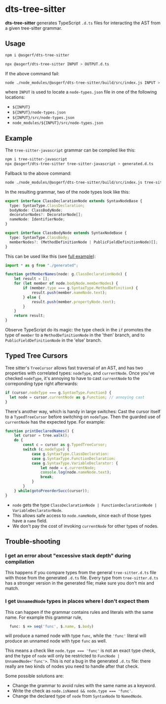 # dts-tree-sitter

**dts-tree-sitter** generates TypeScript `.d.ts` files for interacting the AST from a given tree-sitter grammar.

## Usage

```sh
npm i @asgerf/dts-tree-sitter

npx @asgerf/dts-tree-sitter INPUT > OUTPUT.d.ts
```
If the above command fail:

```sh
node ./node_modules/@asgerf/dts-tree-sitter/build/src/index.js INPUT > OUTPUT.d.ts
```

where `INPUT` is used to locate a `node-types.json` file in one of the following locations:
- `${INPUT}`
- `${INPUT}/node-types.json`
- `${INPUT}/src/node-types.json`
- `node_modules/${INPUT}/src/node-types.json`

## Example

The `tree-sitter-javascript` grammar can be compiled like this:

```sh
npm i tree-sitter-javascript
npx @asgerf/dts-tree-sitter tree-sitter-javascript > generated.d.ts
```

Fallback to the above command:

```sh
node ./node_modules/@asgerf/dts-tree-sitter/build/src/index.js tree-sitter-javascript > generated.d.ts
```

In the resulting grammar, two of the node types look like this:
```ts
export interface ClassDeclarationNode extends SyntaxNodeBase {
  type: SyntaxType.ClassDeclaration;
  bodyNode: ClassBodyNode;
  decoratorNodes?: DecoratorNode[];
  nameNode: IdentifierNode;
}

export interface ClassBodyNode extends SyntaxNodeBase {
  type: SyntaxType.ClassBody;
  memberNodes?: (MethodDefinitionNode | PublicFieldDefinitionNode)[];
}
```

This can be used like this (see [full example](examples/javascript/index.ts)):
```ts
import * as g from "./generated";

function getMemberNames(node: g.ClassDeclarationNode) {
    let result = [];
    for (let member of node.bodyNode.memberNodes) {
        if (member.type === g.SyntaxType.MethodDefinition) {
            result.push(member.nameNode.text);
        } else {
            result.push(member.propertyNode.text);
        }
    }
    return result;
}
```

Observe TypeScript do its magic: the type check in the `if` promotes the type of `member` to a `MethodDefinitionNode`
in the 'then' branch, and to `PublicFieldDefinitionNode` in the 'else' branch.

## Typed Tree Cursors

Tree sitter's `TreeCursor` allows fast traversal of an AST, and has two properties with correlated types: `nodeType`, and `currentNode`.
Once you've checked `nodeType`, it's annoying to have to cast `currentNode` to the correponding type right afterwards:
```ts
if (cursor.nodeType === g.SyntaxType.Function) {
  let node = cursor.currentNode as g.Function; // annoying cast
}
```

There's another way, which is handy in large switches: Cast the cursor itself to a `TypedTreeCursor` before switching on `nodeType`.
Then the guarded use of `currentNode` has the expected type. For example:
```ts
function printDeclaredNames() {
    let cursor = tree.walk();
    do {
        const c = cursor as g.TypedTreeCursor;
        switch (c.nodeType) {
            case g.SyntaxType.ClassDeclaration:
            case g.SyntaxType.FunctionDeclaration:
            case g.SyntaxType.VariableDeclarator: {
                let node = c.currentNode;
                console.log(node.nameNode.text);
                break;
            }
        }
    } while(gotoPreorderSucc(cursor));
}
```
- `node` gets the type `ClassDeclarationNode | FunctionDeclarationNode | VariableDeclaratorNode`.
- This allows safe access to `node.nameNode`, since each of those types have a `name` field.
- We don't pay the cost of invoking `currentNode` for other types of nodes.

## Trouble-shooting

### I get an error about "excessive stack depth" during compilation

This happens if you compare types from the general `tree-sitter.d.ts` file with those from the generated `.d.ts` file.
Every type from `tree-sitter.d.ts` has a stronger version in the generated file; make sure you don't mix and match.


### I get `UnnamedNode` types in places where I don't expect them

This can happen if the grammar contains rules and literals with the same name. For example this grammar rule,
```js
  func: $ => seq('func', $.name, $.body)
```
will produce a named node with type `func`, while the `'func'` literal will produce an unnamed node with type `func` as well.

This means a check like `node.type === 'func'` is not an exact type check, and the type of `node` will only be restricted to `FuncNode | UnnamedNode<'func'>`. This is _not_ a bug in the generated `.d.ts` file: there really are two kinds of nodes you need to handle after that check.

Some possible solutions are:
- Change the grammar to avoid rules with the same name as a keyword.
- Write the check as `node.isNamed && node.type === 'func'`.
- Change the declared type of `node` from `SyntaxNode` to `NamedNode`.
